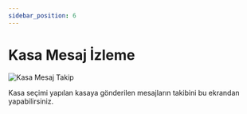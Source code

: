 ```yaml
---
sidebar_position: 6
---
```


# Kasa Mesaj İzleme

![Kasa Mesaj Takip](/img/perakende-yonetimi/kasa-mesaj-takip.png)

Kasa seçimi yapılan kasaya gönderilen mesajların takibini bu ekrandan yapabilirsiniz.
